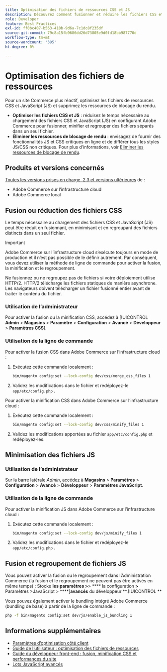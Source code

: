 ```yaml
---
title: Optimisation des fichiers de ressources CSS et JS
description: Découvrez comment fusionner et réduire les fichiers CSS et JavaScript (JS) pour les projets Adobe Commerce à partir de l’administration ou de la ligne de commande.
role: Developer
feature: Best Practices
exl-id: ff0bc407-b563-418b-9d6a-7c1dc8f235df
source-git-commit: 79c8a15fb9686dd26d73805e9d0fd18bb987770d
workflow-type: tm+mt
source-wordcount: '395'
ht-degree: 0%

---
```


# Optimisation des fichiers de ressources

Pour un site Commerce plus réactif, optimisez les fichiers de ressources CSS et JavaScript (JS) et supprimez les ressources de blocage du rendu.

- **Optimiser les fichiers CSS et JS** : réduisez le temps nécessaire au chargement des fichiers CSS et JavaScript (JS) en configurant Adobe Commerce pour fusionner, minifier et regrouper des fichiers séparés dans un seul fichier.
- **Éliminer les ressources de blocage de rendu** : envisagez de fournir des fonctionnalités JS et CSS critiques en ligne et de différer tous les styles JS/CSS non critiques. Pour plus d’informations, voir [Eliminer les ressources de blocage de rendu](https://web.dev/render-blocking-resources/).

## Produits et versions concernés

[Toutes les versions prises en charge, 2.3 et versions ultérieures](../../../release/versions.md) de :

- Adobe Commerce sur l’infrastructure cloud
- Adobe Commerce local

## Fusion ou réduction des fichiers CSS

Le temps nécessaire au chargement des fichiers CSS et JavaScript (JS) peut être réduit en fusionnant, en minimisant et en regroupant des fichiers distincts dans un seul fichier.

>[!IMPORTANT]
>
>Adobe Commerce sur l’infrastructure cloud s’exécute toujours en mode de production et il n’est pas possible de le définir autrement. Par conséquent, vous devez utiliser la méthode de ligne de commande pour activer la fusion, la minification et le regroupement.

Ne fusionnez ou ne regroupez pas de fichiers si votre déploiement utilise HTTP/2. HTTP/2 télécharge les fichiers statiques de manière asynchrone. Les navigateurs doivent télécharger un fichier fusionné entier avant de traiter le contenu du fichier.

### Utilisation de l’administrateur

Pour activer la fusion ou la minification CSS, accédez à [!UICONTROL **Admin** > **Magasins** > **Paramètre** > **Configuration** > **Avancé** > **Développeur** > **Paramètres CSS**].

### Utilisation de la ligne de commande

Pour activer la fusion CSS dans Adobe Commerce sur l’infrastructure cloud :

1. Exécutez cette commande localement :

   ```bash
   bin/magento config:set --lock-config dev/css/merge_css_files 1
   ```

1. Validez les modifications dans le fichier et redéployez-le `app/etc/config.php` .

Pour activer la minification CSS dans Adobe Commerce sur l’infrastructure cloud :

1. Exécutez cette commande localement :

   ```bash
   bin/magento config:set --lock-config dev/css/minify_files 1
   ```

1. Validez les modifications apportées au fichier `app/etc/config.php` et redéployez-les.

## Minimisation des fichiers JS

### Utilisation de l’administrateur

Sur la barre latérale *Admin*, accédez à **Magasins** > **Paramètres** > **Configuration** > **Avancé** > **Développeur** > **Paramètres JavaScript**.

### Utilisation de la ligne de commande

Pour activer la minification JS dans Adobe Commerce sur l’infrastructure cloud :

1. Exécutez cette commande localement :

   ```bash
   bin/magento config:set --lock-config dev/js/minify_files 1
   ```

1. Validez les modifications dans le fichier et redéployez-le `app/etc/config.php` .

## Fusion et regroupement de fichiers JS

Vous pouvez activer la fusion ou le regroupement dans l’Administration Commerce (la fusion et le regroupement ne peuvent pas être activés en même temps) : Stocke **les paramètres >**> **** la configuration **>** Paramètres >JavaScript > ****]**avancés** du développeur **.[!UICONTROL **

Vous pouvez également activer le bundling intégré Adobe Commerce (bundling de base) à partir de la ligne de commande :

```bash
php -f bin/magento config:set dev/js/enable_js_bundling 1
```

## Informations supplémentaires

- [Paramètres d’optimisation côté client](../../../performance/configuration.md#client-side-optimization-settings)
- [Guide de l’utilisateur : optimisation des fichiers de ressources](https://experienceleague.adobe.com/en/docs/commerce-admin/systems/tools/developer-tools#optimizing-resource-files)
- [Guide du développeur front-end : fusion, minification CSS et performances du site](https://developer.adobe.com/commerce/frontend-core/guide/css/#css-merging-minification-and-performance)
- [Lots JavaScript avancés](../../../performance/advanced-js-bundling.md)
